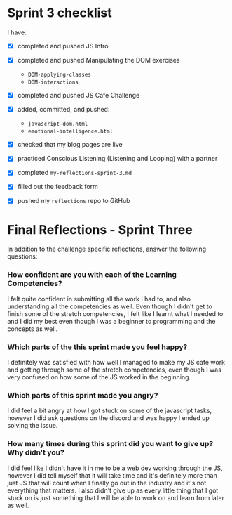 # Sprint 3 checklist

I have:
- [x] completed and pushed JS Intro
- [x] completed and pushed Manipulating the DOM exercises
    - `DOM-applying-classes`
    - `DOM-interactions`
- [x] completed and pushed JS Cafe Challenge
- [x] added, committed, and pushed:
    - `javascript-dom.html` 
    - `emotional-intelligence.html` 
- [x] checked that my blog pages are live
- [x] practiced Conscious Listening (Listening and Looping) with a partner
- [x] completed `my-reflections-sprint-3.md`
- [x] filled out the feedback form
- [x] pushed my `reflections` repo to GitHub



# Final Reflections - Sprint Three 

In addition to the challenge specific reflections, answer the following questions:

### How confident are you with each of the Learning Competencies?
I felt quite confident in submitting all the work I had to, and also understanding all the competencies as well. Even though I didn't get to finish some of the stretch competencies, I felt like I learnt what I needed to and I did my best even though I was a beginner to programming and the concepts as well.

### Which parts of the this sprint made you feel happy?
I definitely was satisfied with how well I managed to make my JS cafe work and getting through some of the stretch competencies, even though I was very confused on how some of the JS worked in the beginning.


### Which parts of this sprint made you angry?
I did feel a bit angry at how I got stuck on some of the javascript tasks, however I did ask questions on the discord and was happy I ended up solving the issue.


### How many times during this sprint did you want to give up? Why didn't you?
I did feel like I didn't have it in me to be a web dev working through the JS, however I did tell myself that it will take time and it's definitely more than just JS that will count when I finally go out in the industry and it's 
not everything that matters. I also didn't give up as every little thing that I got stuck on is just something that I will be able to work on and learn from later as well.